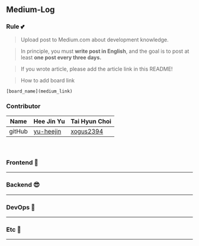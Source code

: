 ## Medium-Log

### Rule 💕

> Upload post to Medium.com about development knowledge.
> 

> In principle, you must <b>write post in English</b>, and the goal is to post at least <b>one post every three days.</b>
> 

> If you wrote article, please add the article link in this README!
> 

> How to add board link
> 

```
[board_name](medium_link)
```

### Contributor

| Name | Hee Jin Yu | Tai Hyun Choi |
| --- | --- | --- |
| gitHub | [yu-heejin](https://github.com/yu-heejin) | [xogus2394](https://github.com/xogus2394) |
   
　
### Frontend 🤭

---

### Backend 😎

---

### DevOps 🐋

---

### Etc 💫

---
